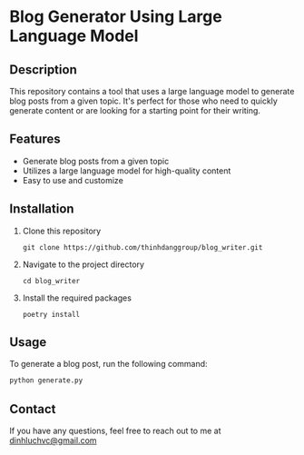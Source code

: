 # Blog Generator Using Large Language Model

## Description

This repository contains a tool that uses a large language model to generate blog posts from a given topic. It's perfect for those who need to quickly generate content or are looking for a starting point for their writing.

## Features

- Generate blog posts from a given topic
- Utilizes a large language model for high-quality content
- Easy to use and customize


## Installation

1. Clone this repository

    ```shell
    git clone https://github.com/thinhdanggroup/blog_writer.git 
    ```

2. Navigate to the project directory

    ```shell
    cd blog_writer
    ```

3. Install the required packages

    ```shell
    poetry install
    ```

## Usage

To generate a blog post, run the following command:
```bash
python generate.py 
```

## Contact

If you have any questions, feel free to reach out to me at dinhluchvc@gmail.com